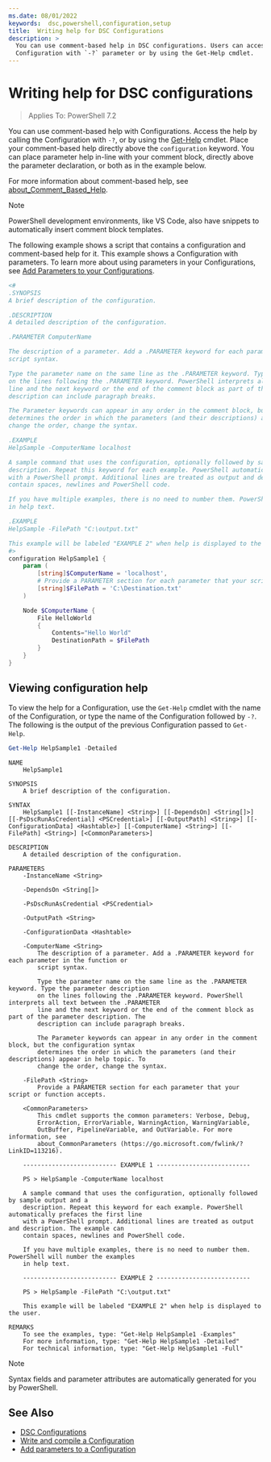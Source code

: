```yaml
---
ms.date: 08/01/2022
keywords:  dsc,powershell,configuration,setup
title:  Writing help for DSC Configurations
description: >
  You can use comment-based help in DSC configurations. Users can access the help by calling the
  Configuration with `-?` parameter or by using the Get-Help cmdlet.
---
```


# Writing help for DSC configurations

> Applies To: PowerShell 7.2

You can use comment-based help with Configurations. Access the help by calling the
Configuration with `-?`, or by using the
[Get-Help][1] cmdlet. Place your comment-based
help directly above the `configuration` keyword. You can place parameter help in-line with your
comment block, directly above the parameter declaration, or both as in the example below.

For more information about comment-based help, see [about_Comment_Based_Help][2].

> [!NOTE]
> PowerShell development environments, like VS Code, also have snippets to
> automatically insert comment block templates.

The following example shows a script that contains a configuration and comment-based help for it.
This example shows a Configuration with parameters. To learn more about using parameters in your
Configurations, see [Add Parameters to your Configurations][3].

```powershell
<#
.SYNOPSIS
A brief description of the configuration.

.DESCRIPTION
A detailed description of the configuration.

.PARAMETER ComputerName

The description of a parameter. Add a .PARAMETER keyword for each parameter in the function or
script syntax.

Type the parameter name on the same line as the .PARAMETER keyword. Type the parameter description
on the lines following the .PARAMETER keyword. PowerShell interprets all text between the .PARAMETER
line and the next keyword or the end of the comment block as part of the parameter description. The
description can include paragraph breaks.

The Parameter keywords can appear in any order in the comment block, but the configuration syntax
determines the order in which the parameters (and their descriptions) appear in help topic. To
change the order, change the syntax.

.EXAMPLE
HelpSample -ComputerName localhost

A sample command that uses the configuration, optionally followed by sample output and a
description. Repeat this keyword for each example. PowerShell automatically prefaces the first line
with a PowerShell prompt. Additional lines are treated as output and description. The example can
contain spaces, newlines and PowerShell code.

If you have multiple examples, there is no need to number them. PowerShell will number the examples
in help text.

.EXAMPLE
HelpSample -FilePath "C:\output.txt"

This example will be labeled "EXAMPLE 2" when help is displayed to the user.
#>
configuration HelpSample1 {
    param (
        [string]$ComputerName = 'localhost',
        # Provide a PARAMETER section for each parameter that your script or function accepts.
        [string]$FilePath = 'C:\Destination.txt'
    )

    Node $ComputerName {
        File HelloWorld
        {
            Contents="Hello World"
            DestinationPath = $FilePath
        }
    }
}
```

## Viewing configuration help

To view the help for a Configuration, use the `Get-Help` cmdlet with the name of the Configuration,
or type the name of the Configuration followed by `-?`. The following is the output of the previous
Configuration passed to `Get-Help`.

```powershell
Get-Help HelpSample1 -Detailed
```

```Output
NAME
    HelpSample1

SYNOPSIS
    A brief description of the configuration.

SYNTAX
    HelpSample1 [[-InstanceName] <String>] [[-DependsOn] <String[]>] [[-PsDscRunAsCredential] <PSCredential>] [[-OutputPath] <String>] [[-ConfigurationData] <Hashtable>] [[-ComputerName] <String>] [[-FilePath] <String>] [<CommonParameters>]

DESCRIPTION
    A detailed description of the configuration.

PARAMETERS
    -InstanceName <String>

    -DependsOn <String[]>

    -PsDscRunAsCredential <PSCredential>

    -OutputPath <String>

    -ConfigurationData <Hashtable>

    -ComputerName <String>
        The description of a parameter. Add a .PARAMETER keyword for each parameter in the function or
        script syntax.

        Type the parameter name on the same line as the .PARAMETER keyword. Type the parameter description
        on the lines following the .PARAMETER keyword. PowerShell interprets all text between the .PARAMETER
        line and the next keyword or the end of the comment block as part of the parameter description. The
        description can include paragraph breaks.

        The Parameter keywords can appear in any order in the comment block, but the configuration syntax
        determines the order in which the parameters (and their descriptions) appear in help topic. To
        change the order, change the syntax.

    -FilePath <String>
        Provide a PARAMETER section for each parameter that your script or function accepts.

    <CommonParameters>
        This cmdlet supports the common parameters: Verbose, Debug,
        ErrorAction, ErrorVariable, WarningAction, WarningVariable,
        OutBuffer, PipelineVariable, and OutVariable. For more information, see
        about_CommonParameters (https://go.microsoft.com/fwlink/?LinkID=113216).

    -------------------------- EXAMPLE 1 --------------------------

    PS > HelpSample -ComputerName localhost

    A sample command that uses the configuration, optionally followed by sample output and a
    description. Repeat this keyword for each example. PowerShell automatically prefaces the first line
    with a PowerShell prompt. Additional lines are treated as output and description. The example can
    contain spaces, newlines and PowerShell code.

    If you have multiple examples, there is no need to number them. PowerShell will number the examples
    in help text.

    -------------------------- EXAMPLE 2 --------------------------

    PS > HelpSample -FilePath "C:\output.txt"

    This example will be labeled "EXAMPLE 2" when help is displayed to the user.

REMARKS
    To see the examples, type: "Get-Help HelpSample1 -Examples"
    For more information, type: "Get-Help HelpSample1 -Detailed"
    For technical information, type: "Get-Help HelpSample1 -Full"
```

> [!NOTE]
> Syntax fields and parameter attributes are automatically generated for you by PowerShell.

## See Also

- [DSC Configurations][4]
- [Write and compile a Configuration][5]
- [Add parameters to a Configuration][3]

<!-- Reference Links -->

[1]: /powershell/module/Microsoft.PowerShell.Core/Get-Help
[2]: /powershell/module/microsoft.powershell.core/about/about_comment_based_help
[3]: add-parameters-to-a-configuration.md
[4]: configurations.md
[5]: write-compile-configuration.md
